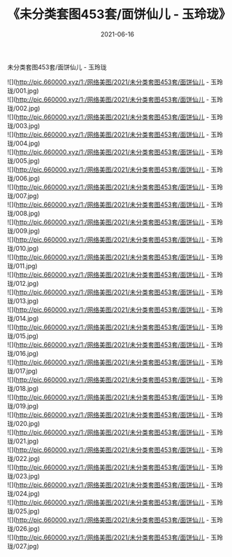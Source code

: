 ﻿---
layout: post
title:  《未分类套图453套/面饼仙儿 - 玉玲珑》
date:   2021-06-16
img: http://pic.660000.xyz/1:/网络美图/2021/未分类套图453套/面饼仙儿 - 玉玲珑/000.jpg
categories: [美女, 清纯, 唯美]
---

未分类套图453套/面饼仙儿 - 玉玲珑

 ![](http://pic.660000.xyz/1:/网络美图/2021/未分类套图453套/面饼仙儿 - 玉玲珑/001.jpg) <br>![](http://pic.660000.xyz/1:/网络美图/2021/未分类套图453套/面饼仙儿 - 玉玲珑/002.jpg) <br>![](http://pic.660000.xyz/1:/网络美图/2021/未分类套图453套/面饼仙儿 - 玉玲珑/003.jpg) <br>![](http://pic.660000.xyz/1:/网络美图/2021/未分类套图453套/面饼仙儿 - 玉玲珑/004.jpg) <br>![](http://pic.660000.xyz/1:/网络美图/2021/未分类套图453套/面饼仙儿 - 玉玲珑/005.jpg) <br>![](http://pic.660000.xyz/1:/网络美图/2021/未分类套图453套/面饼仙儿 - 玉玲珑/006.jpg) <br>![](http://pic.660000.xyz/1:/网络美图/2021/未分类套图453套/面饼仙儿 - 玉玲珑/007.jpg) <br>![](http://pic.660000.xyz/1:/网络美图/2021/未分类套图453套/面饼仙儿 - 玉玲珑/008.jpg) <br>![](http://pic.660000.xyz/1:/网络美图/2021/未分类套图453套/面饼仙儿 - 玉玲珑/009.jpg) <br>![](http://pic.660000.xyz/1:/网络美图/2021/未分类套图453套/面饼仙儿 - 玉玲珑/010.jpg) <br>![](http://pic.660000.xyz/1:/网络美图/2021/未分类套图453套/面饼仙儿 - 玉玲珑/011.jpg) <br>![](http://pic.660000.xyz/1:/网络美图/2021/未分类套图453套/面饼仙儿 - 玉玲珑/012.jpg) <br>![](http://pic.660000.xyz/1:/网络美图/2021/未分类套图453套/面饼仙儿 - 玉玲珑/013.jpg) <br>![](http://pic.660000.xyz/1:/网络美图/2021/未分类套图453套/面饼仙儿 - 玉玲珑/014.jpg) <br>![](http://pic.660000.xyz/1:/网络美图/2021/未分类套图453套/面饼仙儿 - 玉玲珑/015.jpg) <br>![](http://pic.660000.xyz/1:/网络美图/2021/未分类套图453套/面饼仙儿 - 玉玲珑/016.jpg) <br>![](http://pic.660000.xyz/1:/网络美图/2021/未分类套图453套/面饼仙儿 - 玉玲珑/017.jpg) <br>![](http://pic.660000.xyz/1:/网络美图/2021/未分类套图453套/面饼仙儿 - 玉玲珑/018.jpg) <br>![](http://pic.660000.xyz/1:/网络美图/2021/未分类套图453套/面饼仙儿 - 玉玲珑/019.jpg) <br>![](http://pic.660000.xyz/1:/网络美图/2021/未分类套图453套/面饼仙儿 - 玉玲珑/020.jpg) <br>![](http://pic.660000.xyz/1:/网络美图/2021/未分类套图453套/面饼仙儿 - 玉玲珑/021.jpg) <br>![](http://pic.660000.xyz/1:/网络美图/2021/未分类套图453套/面饼仙儿 - 玉玲珑/022.jpg) <br>![](http://pic.660000.xyz/1:/网络美图/2021/未分类套图453套/面饼仙儿 - 玉玲珑/023.jpg) <br>![](http://pic.660000.xyz/1:/网络美图/2021/未分类套图453套/面饼仙儿 - 玉玲珑/024.jpg) <br>![](http://pic.660000.xyz/1:/网络美图/2021/未分类套图453套/面饼仙儿 - 玉玲珑/025.jpg) <br>![](http://pic.660000.xyz/1:/网络美图/2021/未分类套图453套/面饼仙儿 - 玉玲珑/026.jpg) <br>![](http://pic.660000.xyz/1:/网络美图/2021/未分类套图453套/面饼仙儿 - 玉玲珑/027.jpg) <br>